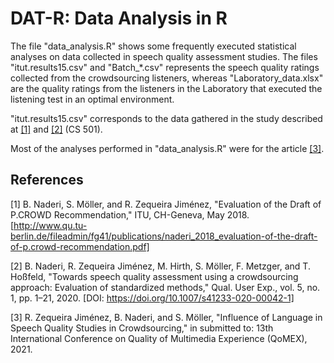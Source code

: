 # DAT-R: Data Analysis in R

The file "data_analysis.R" shows some frequently executed statistical analyses on data collected in speech quality assessment studies.
The files "itut.results15.csv" and "Batch_*.csv"  represents the speech quality ratings collected from the crowdsourcing listeners, whereas "Laboratory_data.xlsx" are the quality ratings from the listeners in the Laboratory that executed the listening test in an optimal environment.

"itut.results15.csv" corresponds to the data gathered in the study described at [[1]](#1) and [[2]](#2) (CS 501).

Most of the analyses performed in "data_analysis.R" were for the article [[3]](#3).

## References

<a id="1">[1]</a>
B. Naderi, S. Möller, and R. Zequeira Jiménez, "Evaluation of the Draft of P.CROWD Recommendation," ITU, CH-Geneva, May 2018. [http://www.qu.tu-berlin.de/fileadmin/fg41/publications/naderi_2018_evaluation-of-the-draft-of-p.crowd-recommendation.pdf]

<a id="2">[2]</a>
B. Naderi, R. Zequeira Jiménez, M. Hirth, S. Möller, F. Metzger, and T. Hoßfeld, "Towards speech quality assessment using a crowdsourcing approach: Evaluation of standardized methods," Qual. User Exp., vol. 5, no. 1, pp. 1–21, 2020. [DOI: https://doi.org/10.1007/s41233-020-00042-1]

<a id="3">[3]</a>
R. Zequeira Jiménez, B. Naderi, and S. Möller, "Influence of Language in Speech Quality Studies in Crowdsourcing," in submitted to: 13th International Conference on Quality of Multimedia Experience (QoMEX), 2021.